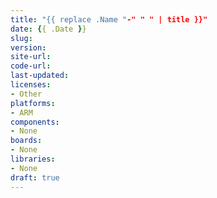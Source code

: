 ```yaml
---
title: "{{ replace .Name "-" " " | title }}"
date: {{ .Date }}
slug: 
version: 
site-url:
code-url:
last-updated:
licenses: 
- Other
platforms:
- ARM
components:
- None
boards:
- None
libraries:
- None
draft: true
---
```


